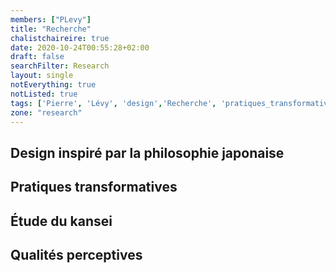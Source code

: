 ```yaml
---
members: ["PLevy"]
title: "Recherche"
chalistchaireire: true
date: 2020-10-24T00:55:28+02:00
draft: false
searchFilter: Research
layout: single
notEverything: true
notListed: true
tags: ['Pierre', 'Lévy', 'design','Recherche', 'pratiques_transformatives', 'quotidien', 'kansei']
zone: "research"
---
```

## Design inspiré par la philosophie japonaise


## Pratiques transformatives


## Étude du kansei


## Qualités perceptives
